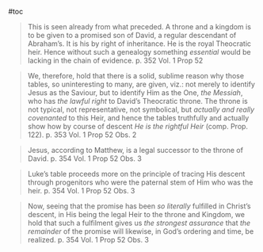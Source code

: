 #toc

>This is seen already from what preceded. A throne and a kingdom is to be given to a promised son of David, a regular descendant of Abraham’s. It is his by right of inheritance. He is the royal Theocratic heir. Hence without such a genealogy something *essential* would be lacking in the chain of evidence.
>p. 352 Vol. 1 Prop 52

>We, therefore, hold that there is a solid, sublime reason why those tables, so uninteresting to many, are given, viz.: not merely to identify Jesus as the Saviour, but to identify Him as the One, *the Messiah*, who has *the lawful right* to David’s Theocratic throne. The throne is not typical, not representative, not symbolical, but *actually and really covenanted* to this Heir, and hence the tables truthfully and actually show how by course of descent *He is the rightful Heir* (comp. Prop. 122).
>p. 353 Vol. 1 Prop 52 Obs. 2

>Jesus, according to Matthew, is a legal successor to the throne of David.
>p. 354 Vol. 1 Prop 52 Obs. 3

>Luke’s table proceeds more on the principle of tracing His descent through progenitors who were the paternal stem of Him who was the heir.
>p. 354 Vol. 1 Prop 52 Obs. 3

>Now, seeing that the promise has been *so literally* fulfilled in Christ’s descent, in His being the legal Heir to the throne and Kingdom, we hold that such a fulfilment gives us *the strongest assurance* that *the remainder* of the promise will likewise, in God’s ordering and time, be realized.
>p. 354 Vol. 1 Prop 52 Obs. 3









